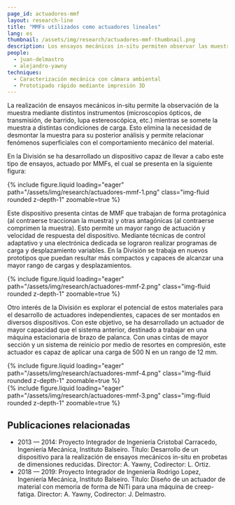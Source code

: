 ```yaml
---
page_id: actuadores-mmf
layout: research-line
title: "MMFs utilizados como actuadores lineales"
lang: es
thumbnail: /assets/img/research/actuadores-mmf-thumbnail.png
description: Los ensayos mecánicos in-situ permiten observar las muestras mediante diversos microscopios mientras se les aplica carga, eliminando la necesidad de desmontarlas. La División ha desarrollado un dispositivo con MMFs para estos ensayos, mejorando el rango y velocidad de respuesta. Se trabaja en nuevos prototipos más compactos y potentes.
people:
  - juan-delmastro
  - alejandro-yawny
techniques:
  - Caracterización mecánica con cámara ambiental
  - Prototipado rápido mediante impresión 3D
---
```



La realización de ensayos mecánicos in-situ permite la observación de la muestra mediante distintos instrumentos (microscopios ópticos, de transmisión, de barrido, lupa estereoscópica, etc.) mientras se somete la muestra a distintas condiciones de carga. Esto elimina la necesidad de desmontar la muestra para su posterior análisis y permite relacionar fenómenos superficiales con el comportamiento mecánico del material.

En la División se ha desarrollado un dispositivo capaz de llevar a cabo este tipo de ensayos, actuado por MMFs, el cual se presenta en la siguiente figura:
<div class="row justify-content-sm-center">
    <div class="col-sm mt-3 mt-md-0">
        {% include figure.liquid 
        loading="eager" 
        path="/assets/img/research/actuadores-mmf-1.png" 
        class="img-fluid rounded z-depth-1" 
        zoomable=true %}
    </div>
</div>

Este dispositivo presenta cintas de MMF que trabajan de forma protagónica (al contraerse traccionan la muestra) y otras antagónicas (al contraerse comprimen la muestra). Esto permite un mayor rango de actuación y velocidad de respuesta del dispositivo. Mediante técnicas de control adaptativo y una electrónica dedicada se lograron realizar programas de carga y desplazamiento variables. En la División se trabaja en nuevos prototipos que puedan resultar más compactos y capaces de alcanzar una mayor rango de cargas y desplazamientos.
<div class="row justify-content-sm-center">
    <div class="col-sm-9 mt-3 mt-md-0">
        {% include figure.liquid 
        loading="eager" 
        path="/assets/img/research/actuadores-mmf-2.png" 
        class="img-fluid rounded z-depth-1" 
        zoomable=true %}
    </div>
</div>

Otro interés de la División es explorar el potencial de estos materiales para el desarrollo de actuadores independientes, capaces de ser montados en diversos dispositivos. Con este objetivo, se ha desarrollado un actuador de mayor capacidad que el sistema anterior, destinado a trabajar en una máquina estacionaria de brazo de palanca. Con unas cintas de mayor sección y un sistema de reinicio por medio de resortes en compresión, este actuador es capaz de aplicar una carga de 500 N en un rango de 12 mm.

<div class="row justify-content-sm-center">
    <div class="col-sm-2
                ">
        {% include figure.liquid 
        loading="eager" 
        path="/assets/img/research/actuadores-mmf-4.png" 
        class="img-fluid rounded z-depth-1" 
        zoomable=true %}
    </div>
    <div class="col-sm-5
                ">
        {% include figure.liquid 
        loading="eager" 
        path="/assets/img/research/actuadores-mmf-3.png" 
        class="img-fluid rounded z-depth-1" 
        zoomable=true %}
    </div>
</div>

## Publicaciones relacionadas  

- 2013 — 2014: Proyecto Integrador de Ingeniería Cristobal Carracedo, Ingeniería Mecánica, Instituto Balseiro. Título: Desarrollo de un dispositivo para la realización de ensayos mecánicos in-situ en probetas de dimensiones reducidas. Director: A. Yawny, Codirector: L. Ortiz.
- 2018 — 2019: Proyecto Integrador de Ingeniería Rodrigo Lopez, Ingeniería Mecánica, Instituto Balseiro. Título: Diseño de un actuador de material con memoria de forma de NiTi para una máquina de creep-fatiga. Director: A. Yawny, Codirector: J. Delmastro.





